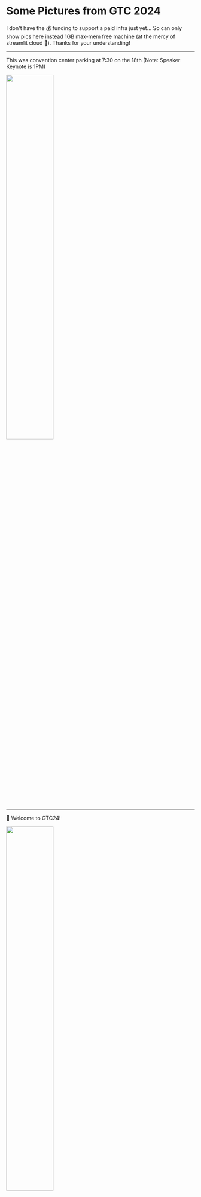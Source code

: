 # Some Pictures from GTC 2024

I don't have the 💰 funding to support a paid infra just yet... 
So can only show pics here instead 1GB max-mem free machine (at the mercy of streamlit cloud 🙏).
Thanks for your understanding!

---
This was convention center parking at 7:30 on the 18th (Note: Speaker Keynote is 1PM)

<img src="images/IMG_0806.jpeg" width="50%">

---
👋 Welcome to GTC24!

<img src="images/IMG_0808.jpeg" width="50%">

---

I think I can safely claim that I was like roughly about 100 feet from "Taylor Swift"

<img src="images/IMG_0833.jpeg" width="50%">

---

This graph of "Throughput per GPU vs Users Traffic" was not easy to explain! Nvidia could use a better DS.

<img src="images/IMG_0842.jpeg" width="50%">

---

NIM is an interesting concept - as long as you become a customer of Nvidia 🤓

<img src="images/IMG_0847.jpeg" width="50%">

---

Jim Fan talking about Generally Capable Agents:
> I believe in a future where everything that moves will eventually be autonomous. ChatGPT unifies all kinds of natural language understanding tasks in a single interface: text in, text out. What is the equivalent for an AI agent? What does it take to build a model that actively explores the world, ingests multimodal sensory stream, plans over long horizons, acquires new skills, and bootstraps its own capabilities in a self-improving loop? I'll lay out a blueprint for the Foundation Agent, a single model that generalizes across diverse tasks, embodiments, and realities. And that will be the next grand challenge in our quest for AI. || [the summary](https://github.com/jac0320/gtcsummary/blob/main/summarized_notes/Generally%20Capable%20Agents%20in%20Open-Ended%20Worlds.md)

<img src="images/IMG_0855.jpeg" width="50%">

---

OpenAI's COO Brad Lightcap on "What's Next in Generative AI" || [the summary](https://github.com/jac0320/gtcsummary/blob/main/summarized_notes/What%E2%80%99s%20Next%20in%20Generative%20AI.md)

<img src="images/IMG_0861.jpeg" width="50%">

---

In case you need the 1001st diagram about RAG to explain to your stakeholders. This one is pretty solid.

<img src="images/IMG_0873.jpeg" width="50%">

---

Fireside Chat With Percy Liang and Jim Fan: The Future of Foundation Models 
> Percy Liang, a professor from Stanford University, has been at the forefront of large language model (LLM) research. Percy is widely recognized for introducing the term foundation models, to capture the paradigm shift defining the modern AI landscape. In this fireside chat, we'll explore many fundamental questions that will reshape the future of foundation models. What are the key limitations of our most capable foundation models? What are the most promising ideas to improve their reasoning capabilities? How do we build benchmarks that evaluate foundation models systematically and comprehensively? How do we build AI agents that make decisions autonomously? What behaviors emerge when multiple agents interact with each other in a simulation? What are the roles of the open-source community and academia in this new era of foundation models? Please join us for an informative and enlightening conversation!


<img src="images/IMG_0878.jpeg" width="50%">

---

From Model Development for Bias, Factuality, and Attribution by Vijay Karunamurthy, an Apple Alumni.

> The responsible use and development of AI requires categorizing, assessing, and mitigating enumerated risks. We'll discuss topics like red teaming, reinforcement learning from human feedback, and frameworks for responsible AI to ensure that fine-tuned models behave as intended.


<img src="images/IMG_0884.jpeg" width="50%">

---

Fireside Chat: Building Practical AI Agents that Reason and Code at Scale || [the summary](https://github.com/jac0320/gtcsummary/blob/main/summarized_notes/Fireside%20Chat%20With%20Kanjun%20Qiu%20and%20Bryan%20Catanzaro%3A%20Building%20Practical%20AI%20Agents%20that%20Reason%20and%20Code%20at%20Scale.md)

<img src="images/IMG_0892.jpeg" width="50%">

---

This robot from Boston Dynamics moves fast 💨

[![Watch the video]](https://www.youtube.com/shorts/ygx7smBj4eg)

---

Last but not least, probably the only solid proof that I was there:

<img src="images/IMG_0803.jpeg" width="50%">